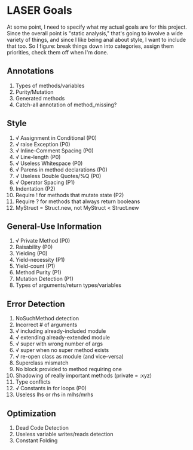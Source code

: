 # LASER Goals

At some point, I need to specify what my actual goals are for this project.
Since the overall point is "static analysis," that's going to involve a wide
variety of things, and since I like being anal about style, I want to include
that too. So I figure: break things down into categories, assign them priorities,
check them off when I'm done.

## Annotations
1. Types of methods/variables
2. Purity/Mutation
3. Generated methods
4. Catch-all annotation of method_missing?

## Style
1. √ Assignment in Conditional (P0)
2. √ raise Exception (P0)
3. √ Inline-Comment Spacing (P0)
4. √ Line-length (P0)
5. √ Useless Whitespace (P0)
6. √ Parens in method declarations (P0)
7. √ Useless Double Quotes/%Q (P0)
8. √ Operator Spacing (P1)
9. Indentation (P2)
10. Require ! for methods that mutate state (P2)
11. Require ? for methods that always return booleans
12. MyStruct = Struct.new, not MyStruct < Struct.new

## General-Use Information
1. √ Private Method (P0)
2. Raisability (P0)
3. Yielding (P0)
4. Yield-necessity (P1)
5. Yield-count (P1)
6. Method Purity (P1)
7. Mutation Detection (P1)
8. Types of arguments/return types/variables

## Error Detection
1. NoSuchMethod detection
2. Incorrect # of arguments
3. √ including already-included module
4. √ extending already-extended module
5. √ super with wrong number of args
6. √ super when no super method exists
7. √ re-open class as module (and vice-versa)
8. Superclass mismatch
8. No block provided to method requiring one
9. Shadowing of really important methods (private = :xyz)
10. Type conflicts
11. √ Constants in for loops (P0)
12. Useless lhs or rhs in mlhs/mrhs

## Optimization
1. Dead Code Detection
2. Useless variable writes/reads detection
3. Constant Folding